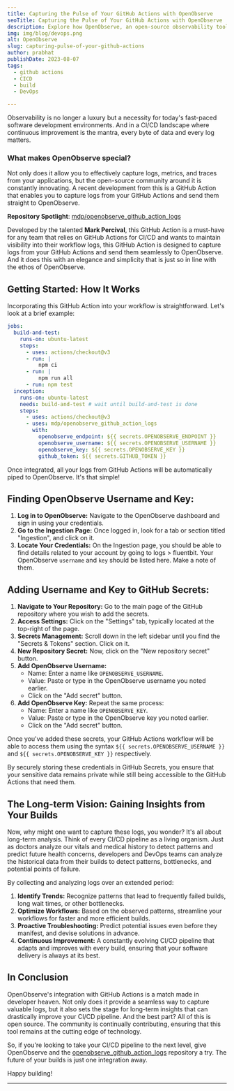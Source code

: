 ```yaml
---
title: Capturing the Pulse of Your GitHub Actions with OpenObserve
seoTitle: Capturing the Pulse of Your GitHub Actions with OpenObserve
description: Explore how OpenObserve, an open-source observability tool, collaborates seamlessly with GitHub Actions through the 'openobserve_github_action_logs' repository by Mark Percival. This integration offers developers an efficient way to capture logs, enabling long-term analysis to detect build patterns and improve CI/CD pipelines. Dive into the benefits of continuous data monitoring and how it can revolutionize your software delivery process.
img: img/blog/devops.png
alt: OpenObserve
slug: capturing-pulse-of-your-github-actions
author: prabhat
publishDate: 2023-08-07
tags:
  - github actions
  - CICD
  - build
  - DevOps

---
```


Observability is no longer a luxury but a necessity for today's fast-paced software development environments. And in a CI/CD landscape where continuous improvement is the mantra, every byte of data and every log matters. 

### **What makes OpenObserve special?**

Not only does it allow you to effectively capture logs, metrics, and traces from your applications, but the open-source community around it is constantly innovating. A recent development from this is a GitHub Action that enables you to capture logs from your GitHub Actions and send them straight to OpenObserve.

**Repository Spotlight**: [mdp/openobserve_github_action_logs](https://github.com/mdp/openobserve_github_action_logs)

Developed by the talented **Mark Percival**, this GitHub Action is a must-have for any team that relies on GitHub Actions for CI/CD and wants to maintain visibility into their workflow logs, this GitHub Action is designed to capture logs from your GitHub Actions and send them seamlessly to OpenObserve. And it does this with an elegance and simplicity that is just so in line with the ethos of OpenObserve.

## Getting Started: How It Works

Incorporating this GitHub Action into your workflow is straightforward. Let's look at a brief example:

```yaml
jobs:
  build-and-test:
    runs-on: ubuntu-latest
    steps:
      - uses: actions/checkout@v3
      - run: |
          npm ci
      - run: |
          npm run all
      - run: npm test
  inception:
    runs-on: ubuntu-latest
    needs: build-and-test # wait until build-and-test is done
    steps:
      - uses: actions/checkout@v3
      - uses: mdp/openobserve_github_action_logs
        with:
          openobserve_endpoint: ${{ secrets.OPENOBSERVE_ENDPOINT }} 
          openobserve_username: ${{ secrets.OPENOBSERVE_USERNAME }}
          openobserve_key: ${{ secrets.OPENOBSERVE_KEY }}
          github_token: ${{ secrets.GITHUB_TOKEN }}
```

Once integrated, all your logs from GitHub Actions will be automatically piped to OpenObserve. It's that simple!


## Finding OpenObserve Username and Key:
1. **Log in to OpenObserve:** Navigate to the OpenObserve dashboard and sign in using your credentials.
2. **Go to the Ingestion Page:** Once logged in, look for a tab or section titled "Ingestion", and click on it.
3. **Locate Your Credentials:** On the Ingestion page, you should be able to find details related to your account by going to logs > fluentbit. Your OpenObserve `username` and `key` should be listed here. Make a note of them.

## Adding Username and Key to GitHub Secrets:
1. **Navigate to Your Repository:** Go to the main page of the GitHub repository where you wish to add the secrets.
2. **Access Settings:** Click on the "Settings" tab, typically located at the top-right of the page.
3. **Secrets Management:** Scroll down in the left sidebar until you find the "Secrets & Tokens" section. Click on it.
4. **New Repository Secret:** Now, click on the "New repository secret" button.
5. **Add OpenObserve Username:** 
   - Name: Enter a name like `OPENOBSERVE_USERNAME`.
   - Value: Paste or type in the OpenObserve username you noted earlier.
   - Click on the "Add secret" button.
6. **Add OpenObserve Key:** Repeat the same process:
   - Name: Enter a name like `OPENOBSERVE_KEY`.
   - Value: Paste or type in the OpenObserve key you noted earlier.
   - Click on the "Add secret" button.

Once you've added these secrets, your GitHub Actions workflow will be able to access them using the syntax `${{ secrets.OPENOBSERVE_USERNAME }}` and `${{ secrets.OPENOBSERVE_KEY }}` respectively.

By securely storing these credentials in GitHub Secrets, you ensure that your sensitive data remains private while still being accessible to the GitHub Actions that need them.

## The Long-term Vision: Gaining Insights from Your Builds

Now, why might one want to capture these logs, you wonder? It's all about long-term analysis. Think of every CI/CD pipeline as a living organism. Just as doctors analyze our vitals and medical history to detect patterns and predict future health concerns, developers and DevOps teams can analyze the historical data from their builds to detect patterns, bottlenecks, and potential points of failure.

By collecting and analyzing logs over an extended period:

1. **Identify Trends:** Recognize patterns that lead to frequently failed builds, long wait times, or other bottlenecks.
2. **Optimize Workflows:** Based on the observed patterns, streamline your workflows for faster and more efficient builds.
3. **Proactive Troubleshooting:** Predict potential issues even before they manifest, and devise solutions in advance.
4. **Continuous Improvement:** A constantly evolving CI/CD pipeline that adapts and improves with every build, ensuring that your software delivery is always at its best.

## In Conclusion

OpenObserve's integration with GitHub Actions is a match made in developer heaven. Not only does it provide a seamless way to capture valuable logs, but it also sets the stage for long-term insights that can drastically improve your CI/CD pipeline. And the best part? All of this is open source. The community is continually contributing, ensuring that this tool remains at the cutting edge of technology.

So, if you're looking to take your CI/CD pipeline to the next level, give OpenObserve and the [openobserve_github_action_logs](https://github.com/mdp/openobserve_github_action_logs) repository a try. The future of your builds is just one integration away.

Happy building!

---
